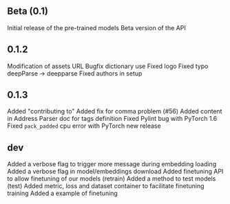## Beta (0.1)
Initial release of the pre-trained models
Beta version of the API

## 0.1.2
Modification of assets URL
Bugfix dictionary use
Fixed logo
Fixed typo deepParse -> deepparse
Fixed authors in setup

## 0.1.3
Added "contributing to"
Added fix for comma problem (#56)
Added content in Address Parser doc for tags definition
Fixed Pylint bug with PyTorch 1.6 
Fixed `pack_padded` cpu error with PyTorch new release

## dev
Added a verbose flag to trigger more message during embedding loading
Added a verbose flag in model/embeddings download
Added finetuning API to allow finetuning of our models (retrain)
Added a method to test models (test)
Added metric, loss and dataset container to facilitate finetuning training
Added a example of finetuning